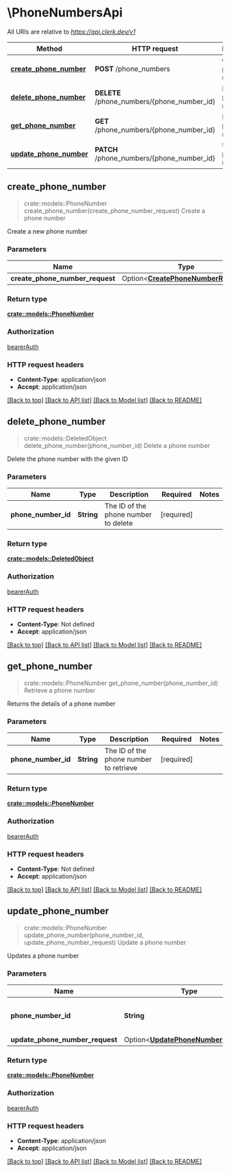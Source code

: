 # \PhoneNumbersApi

All URIs are relative to *https://api.clerk.dev/v1*

Method | HTTP request | Description
------------- | ------------- | -------------
[**create_phone_number**](PhoneNumbersApi.md#create_phone_number) | **POST** /phone_numbers | Create a phone number
[**delete_phone_number**](PhoneNumbersApi.md#delete_phone_number) | **DELETE** /phone_numbers/{phone_number_id} | Delete a phone number
[**get_phone_number**](PhoneNumbersApi.md#get_phone_number) | **GET** /phone_numbers/{phone_number_id} | Retrieve a phone number
[**update_phone_number**](PhoneNumbersApi.md#update_phone_number) | **PATCH** /phone_numbers/{phone_number_id} | Update a phone number



## create_phone_number

> crate::models::PhoneNumber create_phone_number(create_phone_number_request)
Create a phone number

Create a new phone number

### Parameters


Name | Type | Description  | Required | Notes
------------- | ------------- | ------------- | ------------- | -------------
**create_phone_number_request** | Option<[**CreatePhoneNumberRequest**](CreatePhoneNumberRequest.md)> |  |  |

### Return type

[**crate::models::PhoneNumber**](PhoneNumber.md)

### Authorization

[bearerAuth](../README.md#bearerAuth)

### HTTP request headers

- **Content-Type**: application/json
- **Accept**: application/json

[[Back to top]](#) [[Back to API list]](../README.md#documentation-for-api-endpoints) [[Back to Model list]](../README.md#documentation-for-models) [[Back to README]](../README.md)


## delete_phone_number

> crate::models::DeletedObject delete_phone_number(phone_number_id)
Delete a phone number

Delete the phone number with the given ID

### Parameters


Name | Type | Description  | Required | Notes
------------- | ------------- | ------------- | ------------- | -------------
**phone_number_id** | **String** | The ID of the phone number to delete | [required] |

### Return type

[**crate::models::DeletedObject**](DeletedObject.md)

### Authorization

[bearerAuth](../README.md#bearerAuth)

### HTTP request headers

- **Content-Type**: Not defined
- **Accept**: application/json

[[Back to top]](#) [[Back to API list]](../README.md#documentation-for-api-endpoints) [[Back to Model list]](../README.md#documentation-for-models) [[Back to README]](../README.md)


## get_phone_number

> crate::models::PhoneNumber get_phone_number(phone_number_id)
Retrieve a phone number

Returns the details of a phone number

### Parameters


Name | Type | Description  | Required | Notes
------------- | ------------- | ------------- | ------------- | -------------
**phone_number_id** | **String** | The ID of the phone number to retrieve | [required] |

### Return type

[**crate::models::PhoneNumber**](PhoneNumber.md)

### Authorization

[bearerAuth](../README.md#bearerAuth)

### HTTP request headers

- **Content-Type**: Not defined
- **Accept**: application/json

[[Back to top]](#) [[Back to API list]](../README.md#documentation-for-api-endpoints) [[Back to Model list]](../README.md#documentation-for-models) [[Back to README]](../README.md)


## update_phone_number

> crate::models::PhoneNumber update_phone_number(phone_number_id, update_phone_number_request)
Update a phone number

Updates a phone number

### Parameters


Name | Type | Description  | Required | Notes
------------- | ------------- | ------------- | ------------- | -------------
**phone_number_id** | **String** | The ID of the phone number to update | [required] |
**update_phone_number_request** | Option<[**UpdatePhoneNumberRequest**](UpdatePhoneNumberRequest.md)> |  |  |

### Return type

[**crate::models::PhoneNumber**](PhoneNumber.md)

### Authorization

[bearerAuth](../README.md#bearerAuth)

### HTTP request headers

- **Content-Type**: application/json
- **Accept**: application/json

[[Back to top]](#) [[Back to API list]](../README.md#documentation-for-api-endpoints) [[Back to Model list]](../README.md#documentation-for-models) [[Back to README]](../README.md)


